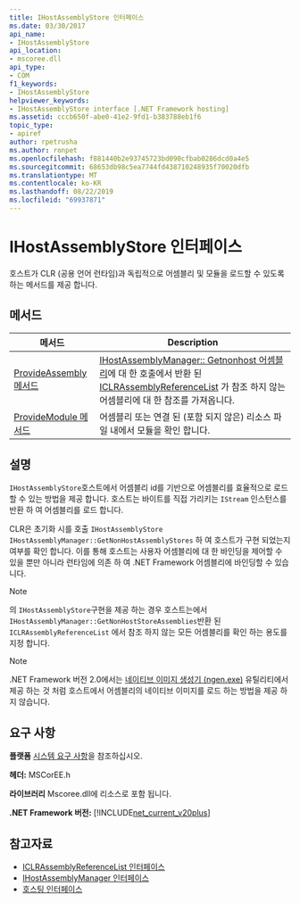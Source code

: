 ```yaml
---
title: IHostAssemblyStore 인터페이스
ms.date: 03/30/2017
api_name:
- IHostAssemblyStore
api_location:
- mscoree.dll
api_type:
- COM
f1_keywords:
- IHostAssemblyStore
helpviewer_keywords:
- IHostAssemblyStore interface [.NET Framework hosting]
ms.assetid: cccb650f-abe0-41e2-9fd1-b383788eb1f6
topic_type:
- apiref
author: rpetrusha
ms.author: ronpet
ms.openlocfilehash: f881440b2e93745723bd090cfbab0286dcd0a4e5
ms.sourcegitcommit: 68653db98c5ea7744fd438710248935f70020dfb
ms.translationtype: MT
ms.contentlocale: ko-KR
ms.lasthandoff: 08/22/2019
ms.locfileid: "69937871"
---
```

# <a name="ihostassemblystore-interface"></a>IHostAssemblyStore 인터페이스
호스트가 CLR (공용 언어 런타임)과 독립적으로 어셈블리 및 모듈을 로드할 수 있도록 하는 메서드를 제공 합니다.  
  
## <a name="methods"></a>메서드  
  
|메서드|Description|  
|------------|-----------------|  
|[ProvideAssembly 메서드](../../../../docs/framework/unmanaged-api/hosting/ihostassemblystore-provideassembly-method.md)|[IHostAssemblyManager:: Getnonhost 어셈블리](../../../../docs/framework/unmanaged-api/hosting/ihostassemblymanager-getnonhoststoreassemblies-method.md)에 대 한 호출에서 반환 된 [ICLRAssemblyReferenceList](../../../../docs/framework/unmanaged-api/hosting/iclrassemblyreferencelist-interface.md) 가 참조 하지 않는 어셈블리에 대 한 참조를 가져옵니다.|  
|[ProvideModule 메서드](../../../../docs/framework/unmanaged-api/hosting/ihostassemblystore-providemodule-method.md)|어셈블리 또는 연결 된 (포함 되지 않은) 리소스 파일 내에서 모듈을 확인 합니다.|  
  
## <a name="remarks"></a>설명  
 `IHostAssemblyStore`호스트에서 어셈블리 id를 기반으로 어셈블리를 효율적으로 로드할 수 있는 방법을 제공 합니다. 호스트는 바이트를 직접 가리키는 `IStream` 인스턴스를 반환 하 여 어셈블리를 로드 합니다.  
  
 CLR은 초기화 시를 호출 `IHostAssemblyStore` `IHostAssemblyManager::GetNonHostAssemblyStores` 하 여 호스트가 구현 되었는지 여부를 확인 합니다. 이를 통해 호스트는 사용자 어셈블리에 대 한 바인딩을 제어할 수 있을 뿐만 아니라 런타임에 의존 하 여 .NET Framework 어셈블리에 바인딩할 수 있습니다.  
  
> [!NOTE]
> 의 `IHostAssemblyStore`구현을 제공 하는 경우 호스트는에서 `IHostAssemblyManager::GetNonHostStoreAssemblies`반환 된 `ICLRAssemblyReferenceList` 에서 참조 하지 않는 모든 어셈블리를 확인 하는 용도를 지정 합니다.  
  
> [!NOTE]
> .NET Framework 버전 2.0에서는 [네이티브 이미지 생성기 (ngen.exe)](../../../../docs/framework/tools/ngen-exe-native-image-generator.md) 유틸리티에서 제공 하는 것 처럼 호스트에서 어셈블리의 네이티브 이미지를 로드 하는 방법을 제공 하지 않습니다.  
  
## <a name="requirements"></a>요구 사항  
 **플랫폼** [시스템 요구 사항](../../../../docs/framework/get-started/system-requirements.md)을 참조하십시오.  
  
 **헤더:** MSCorEE.h  
  
 **라이브러리** Mscoree.dll에 리소스로 포함 됩니다.  
  
 **.NET Framework 버전:** [!INCLUDE[net_current_v20plus](../../../../includes/net-current-v20plus-md.md)]  
  
## <a name="see-also"></a>참고자료

- [ICLRAssemblyReferenceList 인터페이스](../../../../docs/framework/unmanaged-api/hosting/iclrassemblyreferencelist-interface.md)
- [IHostAssemblyManager 인터페이스](../../../../docs/framework/unmanaged-api/hosting/ihostassemblymanager-interface.md)
- [호스팅 인터페이스](../../../../docs/framework/unmanaged-api/hosting/hosting-interfaces.md)
